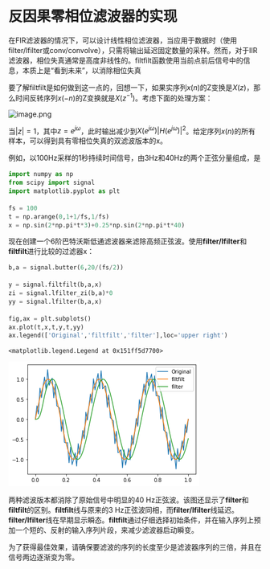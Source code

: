 # 反因果零相位滤波器的实现

在FIR滤波器的情况下，可以设计线性相位滤波器，当应用于数据时（使用filter/lfilter或conv/convolve），只需将输出延迟固定数量的采样。然而，对于IIR滤波器，相位失真通常是高度非线性的。filtfilt函数使用当前点前后信号中的信息，本质上是“看到未来”，以消除相位失真

要了解filtfilt是如何做到这一点的，回想一下，如果实序列$x(n)$的Z变换是$X(z)$，那么时间反转序列$x(-n)$的Z变换就是$X(z^{-1})$。考虑下面的处理方案：

![image.png](attachment:image.png)

当$|z|=1$，其中$z=e^{j\omega}$，此时输出减少到$X(e^{j\omega}){\left|H(e^{j\omega})\right|}^2$。给定序列$x(n)$的所有样本，可以得到具有零相位失真的双滤波版本的x。

例如，以100Hz采样的1秒持续时间信号，由3Hz和40Hz的两个正弦分量组成，是


```python
import numpy as np 
from scipy import signal 
import matplotlib.pyplot as plt  

fs = 100 
t = np.arange(0,1+1/fs,1/fs) 
x = np.sin(2*np.pi*t*3)+0.25*np.sin(2*np.pi*t*40)
```

现在创建一个6阶巴特沃斯低通滤波器来滤除高频正弦波。使用**filter/lfilter**和**filtfilt**进行比较的过滤器x：


```python
b,a = signal.butter(6,20/(fs/2))  

y = signal.filtfilt(b,a,x) 
zi = signal.lfilter_zi(b,a)*0 
yy = signal.lfilter(b,a,x)  

fig,ax = plt.subplots() 
ax.plot(t,x,t,y,t,yy) 
ax.legend(['Original','filtfilt','filter'],loc='upper right')
```




    <matplotlib.legend.Legend at 0x151ff5d7700>




    
![png](%E5%8F%8D%E5%9B%A0%E6%9E%9C%E9%9B%B6%E7%9B%B8%E4%BD%8D%E6%BB%A4%E6%B3%A2%E5%99%A8%E7%9A%84%E5%AE%9E%E7%8E%B0_files/%E5%8F%8D%E5%9B%A0%E6%9E%9C%E9%9B%B6%E7%9B%B8%E4%BD%8D%E6%BB%A4%E6%B3%A2%E5%99%A8%E7%9A%84%E5%AE%9E%E7%8E%B0_8_1.png)
    


两种滤波版本都消除了原始信号中明显的40 Hz正弦波。该图还显示了**filter**和**filtfilt**的区别。**filtfilt**线与原来的3 Hz正弦波同相，而**filter/lfilter**线延迟。**filter/lfilter**线在早期显示瞬态。**filtfilt**通过仔细选择初始条件，并在输入序列上预加一个短的、反射的输入序列片段，来减少滤波器启动瞬变。

为了获得最佳效果，请确保要滤波的序列的长度至少是滤波器序列的三倍，并且在信号两边逐渐变为零。
